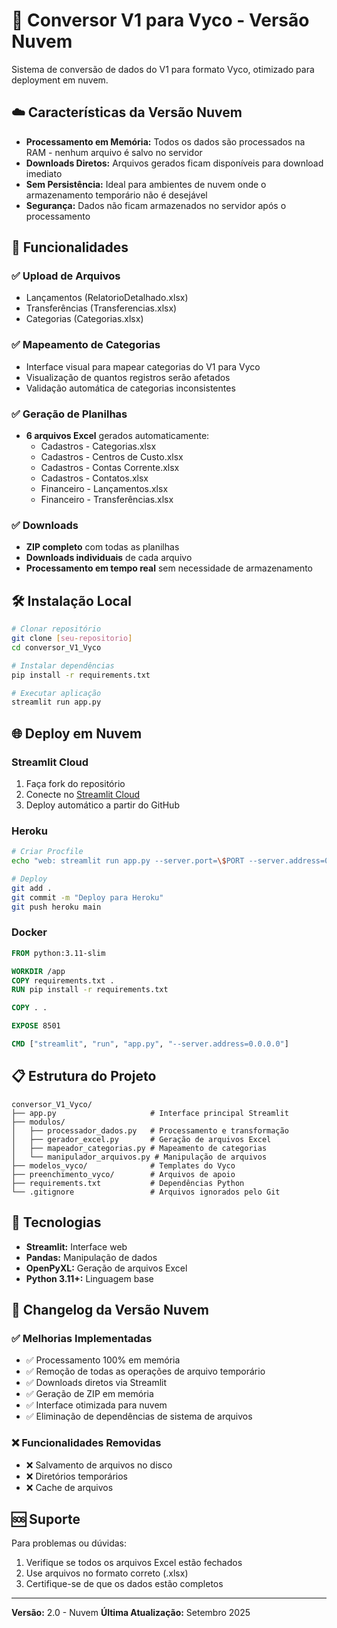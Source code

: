 # 🔄 Conversor V1 para Vyco - Versão Nuvem

Sistema de conversão de dados do V1 para formato Vyco, otimizado para deployment em nuvem.

## ☁️ Características da Versão Nuvem

- **Processamento em Memória:** Todos os dados são processados na RAM - nenhum arquivo é salvo no servidor
- **Downloads Diretos:** Arquivos gerados ficam disponíveis para download imediato
- **Sem Persistência:** Ideal para ambientes de nuvem onde o armazenamento temporário não é desejável
- **Segurança:** Dados não ficam armazenados no servidor após o processamento

## 🚀 Funcionalidades

### ✅ Upload de Arquivos
- Lançamentos (RelatorioDetalhado.xlsx)
- Transferências (Transferencias.xlsx) 
- Categorias (Categorias.xlsx)

### ✅ Mapeamento de Categorias
- Interface visual para mapear categorias do V1 para Vyco
- Visualização de quantos registros serão afetados
- Validação automática de categorias inconsistentes

### ✅ Geração de Planilhas
- **6 arquivos Excel** gerados automaticamente:
  - Cadastros - Categorias.xlsx
  - Cadastros - Centros de Custo.xlsx
  - Cadastros - Contas Corrente.xlsx
  - Cadastros - Contatos.xlsx
  - Financeiro - Lançamentos.xlsx
  - Financeiro - Transferências.xlsx

### ✅ Downloads
- **ZIP completo** com todas as planilhas
- **Downloads individuais** de cada arquivo
- **Processamento em tempo real** sem necessidade de armazenamento

## 🛠️ Instalação Local

```bash
# Clonar repositório
git clone [seu-repositorio]
cd conversor_V1_Vyco

# Instalar dependências
pip install -r requirements.txt

# Executar aplicação
streamlit run app.py
```

## 🌐 Deploy em Nuvem

### Streamlit Cloud
1. Faça fork do repositório
2. Conecte no [Streamlit Cloud](https://streamlit.io/cloud)
3. Deploy automático a partir do GitHub

### Heroku
```bash
# Criar Procfile
echo "web: streamlit run app.py --server.port=\$PORT --server.address=0.0.0.0" > Procfile

# Deploy
git add .
git commit -m "Deploy para Heroku"
git push heroku main
```

### Docker
```dockerfile
FROM python:3.11-slim

WORKDIR /app
COPY requirements.txt .
RUN pip install -r requirements.txt

COPY . .

EXPOSE 8501

CMD ["streamlit", "run", "app.py", "--server.address=0.0.0.0"]
```

## 📋 Estrutura do Projeto

```
conversor_V1_Vyco/
├── app.py                     # Interface principal Streamlit
├── modulos/
│   ├── processador_dados.py   # Processamento e transformação
│   ├── gerador_excel.py       # Geração de arquivos Excel
│   ├── mapeador_categorias.py # Mapeamento de categorias
│   └── manipulador_arquivos.py # Manipulação de arquivos
├── modelos_vyco/              # Templates do Vyco
├── preenchimento_vyco/        # Arquivos de apoio
├── requirements.txt           # Dependências Python
└── .gitignore                 # Arquivos ignorados pelo Git
```

## 🔧 Tecnologias

- **Streamlit:** Interface web
- **Pandas:** Manipulação de dados
- **OpenPyXL:** Geração de arquivos Excel
- **Python 3.11+:** Linguagem base

## 📝 Changelog da Versão Nuvem

### ✅ Melhorias Implementadas
- ✅ Processamento 100% em memória
- ✅ Remoção de todas as operações de arquivo temporário
- ✅ Downloads diretos via Streamlit
- ✅ Geração de ZIP em memória
- ✅ Interface otimizada para nuvem
- ✅ Eliminação de dependências de sistema de arquivos

### ❌ Funcionalidades Removidas
- ❌ Salvamento de arquivos no disco
- ❌ Diretórios temporários
- ❌ Cache de arquivos

## 🆘 Suporte

Para problemas ou dúvidas:
1. Verifique se todos os arquivos Excel estão fechados
2. Use arquivos no formato correto (.xlsx)
3. Certifique-se de que os dados estão completos

---

**Versão:** 2.0 - Nuvem
**Última Atualização:** Setembro 2025